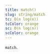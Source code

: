 ```yaml
---
title: match()
slug: string/match
tc: O(n log(n))
tcColor: orange
sc: O(n log(n))
scColor: orange
---
```

`match`.